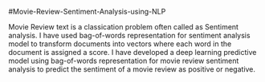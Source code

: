#Movie-Review-Sentiment-Analysis-using-NLP

Movie Review text is a classication problem often called as Sentiment analysis. I have used bag-of-words representation for sentiment    analysis model to transform documents into vectors where each word in the document is assigned a score.
I have developed a deep learning predictive model using bag-of-words representation for movie review sentiment analysis to predict the sentiment of a movie review as positive or negative.
